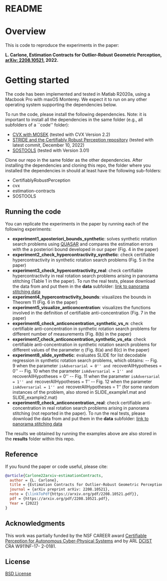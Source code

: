 # README

# Overview

This is code to reproduce the experiments in the paper: 

**L. Carlone, Estimation Contracts for Outlier-Robust Geometric Perception, [arXiv: 2208.10521](https://arxiv.org/pdf/2208.10521.pdf), 2022.**

# Getting started

The code has been implemented and tested in Matlab R2020a, using a Macbook Pro with maxOS Monterey. We expect it to run on any other operating system supporting the dependencies below.

To run the code, please install the following dependencies. Note: it is important to install all the dependencies in the same folder (e.g., all subfolders of a ``code'' folder):
- [CVX with MOSEK](http://cvxr.com/cvx/doc/mosek.html) (tested with CVX Version 2.2)
- [STRIDE and the Certifiably Robust Perception repository](https://github.com/MIT-SPARK/CertifiablyRobustPerception/) (tested with latest commit, December 10, 2022)
- [SOSTOOLS](https://github.com/oxfordcontrol/SOSTOOLS) (tested with Version 3.01)

Clone our repo in the same folder as the other dependencies. 
After installing the dependencies and cloning this repo, the folder where you installed the dependencies in should at least have the following sub-folders:
- CertifiablyRobustPerception
- cvx
- estimation-contracts
- SOSTOOLS

## Running the code

You can replicate the experiments in the paper by running each of the following experiments:
- **experiment1_aposteriori_bounds_synthetic**: solves synthetic rotation search problems using [QUASAR](https://arxiv.org/pdf/1905.12536.pdf) and compares the estimation errors with the a posteriori bound developed in our paper (Fig. 4 in the paper)
- **experiment2_check_hypercontractivity_synthetic**: check certifiable hypercontractivity in synthetic rotation search problems (Fig. 5 in the paper)
- **experiment3_check_hypercontractivity_real**: check certifiable hypercontractivity in real rotation search problems arising in panorama stitching (Table 1 in the paper). To run the real tests, please download the data from and put them in the **data** subfolder: [link to panorama stitching data](https://drive.google.com/drive/folders/1CppsDdU98PgG939aV0ZaaBcVYRLrgI9O?usp=sharing)
- **experiment4_hypercontractivity_bounds**: visualizes the bounds in Theorem 11 (Fig. 6 in the paper)
- **experiment5_visualize_anticoncentration**: visualizes the functions involved in the definition of certifiable anti-concentration (Fig. 7 in the paper)
- **experiment6_check_anticoncentration_synthetic_vs_n**: check certifiable anti-concentration in synthetic rotation search problems for different number of measurements (Fig. 8(b) in the paper)
- **experiment7_check_anticoncentration_synthetic_vs_eta**: check certifiable anti-concentration in synthetic rotation search problems for different values of the parameter $\eta$ (Fig. 8(a) and 8(c) in the paper)
- **experiment8_slide_synthetic**: evaluates SLIDE for list decodable regression in synthetic rotation search problems, which obtains:
-- Fig. 9 when the parameter ``isAdversarial = 0'' and ``recoverAllHypotheses = 0''
-- Fig. 10 when the parameter ``isAdversarial = 1'' and ``recoverAllHypotheses = 0''
-- Fig. 11 when the parameter ``isAdversarial = 1'' and ``recoverAllHypotheses = 1''
-- Fig. 12 when the parameter ``isAdversarial = 1'' and ``recoverAllHypotheses = 1'' (for some random instances of the problem, also stored in SLIDE_example1.mat and SLIDE_example2.mat)
- **experiment9_check_anticoncentration_real**: check certifiable anti-concentration in real rotation search problems arising in panorama stitching (not reported in the paper). To run the real tests, please download the data from and put them in the **data** subfolder: [link to panorama stitching data](https://drive.google.com/drive/folders/1CppsDdU98PgG939aV0ZaaBcVYRLrgI9O?usp=sharing)

The results we obtained by running the examples above are also stored in the **results** folder within this repo.

## Reference

If you found the paper or code useful, please cite:

```bibtex
@article{Carlone22arxiv-estimationContracts,
  author = {L. Carlone},
  title = {Estimation Contracts for Outlier-Robust Geometric Perception},
  journal = {arXiv preprint arXiv: 2208.10521},
  note = {\linkToPdf{https://arxiv.org/pdf/2208.10521.pdf}},
  pdf = {https://arxiv.org/pdf/2208.10521.pdf},
  Year = {2022}
}
```

## Acknowledgments

This work was partially funded by the NSF CAREER award [Certifiable Perception for Autonomous Cyber-Physical
Systems](https://nsf.gov/awardsearch/showAward?AWD_ID=2044973) and by ARL [DCIST](https://www.dcist.org/) CRA W911NF-17- 2-0181.

## License

[BSD License](LICENSE.BSD)




